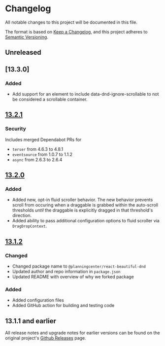 # Changelog

All notable changes to this project will be documented in this file.

The format is based on [Keep a Changelog](https://keepachangelog.com/en/1.0.0/),
and this project adheres to [Semantic Versioning](https://semver.org/spec/v2.0.0.html).

## Unreleased

## [13.3.0]

### Added

- Add support for an element to include data-dnd-ignore-scrollable to not be considered a scrollable container.

## [13.2.1]

### Security

Includes merged Dependabot PRs for

- `terser` from 4.6.3 to 4.8.1
- `eventsource` from 1.0.7 to 1.1.2
- `async` from 2.6.3 to 2.6.4

## [13.2.0]

### Added

- Added new, opt-in fluid scroller behavior. The new behavior prevents scroll from occuring when a draggable is grabbed within the auto-scroll thresholds _until_ the draggable is explicitly dragged in that threshold's direction.
- Added ability to pass additional configuration options to fluid scroller via `DragDropContext`.

## [13.1.2]

### Changed

- Changed package name to `@planningcenter/react-beautiful-dnd`
- Updated author and repo information in `package.json`
- Updated README with overview of why we forked package

### Added

- Added configuration files
- Added GitHub action for building and testing code

## 13.1.1 and earlier

All release notes and upgrade notes for earlier versions can be found on the original
project's [Github Releases] page.

[13.2.1]: https://github.com/planningcenter/react-beautiful-dnd/compare/v13.2.0..v13.2.1
[13.2.0]: https://github.com/planningcenter/react-beautiful-dnd/compare/v13.1.2..v13.2.0
[13.1.2]: https://github.com/planningcenter/react-beautiful-dnd/compare/v13.1.1..v13.1.2
[github releases]: https://github.com/atlassian/react-beautiful-dnd/releases
